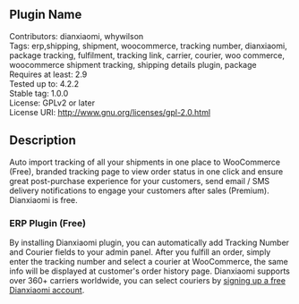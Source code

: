 ## Plugin Name  
Contributors: dianxiaomi, whywilson  
Tags: erp,shipping, shipment, woocommerce, tracking number, dianxiaomi, package tracking, fulfilment, tracking link, carrier, courier, woo commerce, woocommerce shipment tracking, shipping details plugin, package  
Requires at least: 2.9  
Tested up to: 4.2.2  
Stable tag: 1.0.0  
License: GPLv2 or later  
License URI: http://www.gnu.org/licenses/gpl-2.0.html  

## Description 

Auto import tracking of all your shipments in one place to WooCommerce (Free), branded tracking page to view order status in one click and ensure great post-purchase experience for your customers, send email / SMS delivery notifications to engage your customers after sales (Premium).
Dianxiaomi is free.


### ERP Plugin (Free)
By installing Dianxiaomi plugin, you can automatically add Tracking Number and Courier fields to your admin panel. After you fulfill an order, simply enter the tracking number and select a courier at WooCommerce, the same info will be displayed at customer's order history page. Dianxiaomi supports over 360+ carriers worldwide, you can select couriers by [signing up a free Dianxiaomi account](https://www.dianxiaomi.com/).
